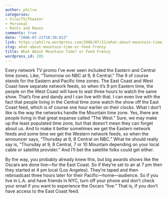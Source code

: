 ```yaml
---
author: philrw
categories:
- Film/TV/Theater
- Personal
- Rants and Raves
comments: true
date: "2006-07-21T10:30:01Z"
link: https://philrw.wordpress.com/2006/07/21/what-about-mountain-time-or-feed-frenzy/
slug: what-about-mountain-time-or-feed-frenzy
title: What About Mountain Time? or Feed Frenzy
wordpress_id: 285
---
```


Every network TV promo I’ve ever seen included the Eastern and
Central time zones. Like, “Tomorrow on NBC at 9, 8 Central.” The 9 of
course stands for the Eastern and Pacific time zones. The East Coast and
West Coast have separate network feeds, so when it’s 9 pm Eastern time,
the people on the West Coast will have to wait three hours to watch the
same show. That’s fine and dandy and I can live with that. I can even
live with the fact that people living in the Central time zone watch the
show off the East Coast feed, which is of course one hour earlier on
their clocks. What I don’t like is the way the networks handle the
Mountain time zone. Yes, there are people living in that great expanse
called “The West.” Sure, we may make up the least populated time zone,
but that doesn’t mean they can forget about us. And to make it better
sometimes we get the Eastern network feeds and some time we get the
Western network feeds, so when the announcer says, “Thursday at 9, 8
Central on NBC.” What he should really say is, “Thursday at 9, 8
Central, 7 or 10 Mountain depending on your local cable or satellite
provider.” And I’ll bet the satellite folks could get either.




By the way, you probably already knew this, but big awards shows like
the Oscars are done live—for the East Coast. So if they’re set to air
at 7 pm then they started at 4 pm local (Los Angeles). They’re taped and
then rebroadcast three hours later for their Pacific—home—audience. So
if you live in L.A. and have friends in NYC, turn off your phone and
don’t check your email if you want to experience the Oscars “live.” That
is, if you don’t have access to the East Coast feed.





